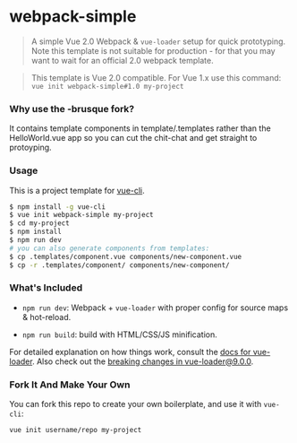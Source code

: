 # webpack-simple

> A simple Vue 2.0 Webpack & `vue-loader` setup for quick prototyping. Note this template is not suitable for production - for that you may want to wait for an official 2.0 webpack template.

> This template is Vue 2.0 compatible. For Vue 1.x use this command: `vue init webpack-simple#1.0 my-project`
### Why use the -brusque fork?
It contains template components in template/.templates rather than the HelloWorld.vue app so you can cut the chit-chat and
get straight to protoyping.

### Usage

This is a project template for [vue-cli](https://github.com/vuejs/vue-cli).

``` bash
$ npm install -g vue-cli
$ vue init webpack-simple my-project
$ cd my-project
$ npm install
$ npm run dev
# you can also generate components from templates:
$ cp .templates/component.vue components/new-component.vue
$ cp -r .templates/component/ components/new-component/
```

### What's Included

- `npm run dev`: Webpack + `vue-loader` with proper config for source maps & hot-reload.

- `npm run build`: build with HTML/CSS/JS minification.

For detailed explanation on how things work, consult the [docs for vue-loader](http://vuejs.github.io/vue-loader). Also check out the [breaking changes in vue-loader@9.0.0](https://github.com/vuejs/vue-loader/releases/tag/v9.0.0).

### Fork It And Make Your Own

You can fork this repo to create your own boilerplate, and use it with `vue-cli`:

``` bash
vue init username/repo my-project
```
